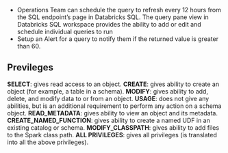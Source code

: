 - Operations Team can schedule the query to refresh every 12 hours from the SQL endpoint’s page in Databricks SQL. The query pane view in Databricks SQL workspace provides the ability to add or edit and schedule individual queries to run
- Setup an Alert for a query to notify them if the returned value is greater than 60.


 ## Previleges

  **SELECT**: gives read access to an object.
  **CREATE**: gives ability to create an object (for example, a table in a schema).
  **MODIFY**: gives ability to add, delete, and modify data to or from an object.
  **USAGE**: does not give any abilities, but is an additional requirement to perform any action on a schema object.
  **READ_METADATA**: gives ability to view an object and its metadata.
  **CREATE_NAMED_FUNCTION**: gives ability to create a named UDF in an existing catalog or schema.
  **MODIFY_CLASSPATH**: gives ability to add files to the Spark class path.
  **ALL PRIVILEGES**: gives all privileges (is translated into all the above privileges).
